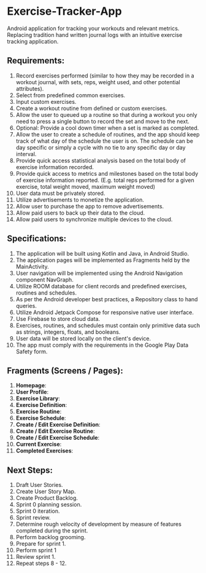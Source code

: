 # Exercise-Tracker-App
 Android application for tracking your workouts and relevant metrics. Replacing tradition hand written journal logs with an intuitive exercise tracking application. 

## Requirements:
 
 1. Record exercises performed (similar to how they may be recorded in a workout journal, with sets, reps, weight used, and other potential attributes).
 2. Select from predefined common exercises.
 3. Input custom exercises.
 4. Create a workout routine from defined or custom exercises.
 5. Allow the user to queued up a routine so that during a workout you only need to press a single button to record the set and move to the next.
 6. Optional: Provide a cool down timer when a set is marked as completed.
 7. Allow the user to create a schedule of routines, and the app should keep track of what day of the schedule the user is on.
    The schedule can be day specific or simply a cycle with no tie to any specific day or day interval.
 8. Provide quick access statistical analysis based on the total body of exercise information recorded.
 9. Provide quick access to metrics and milestones based on the total body of exercise information reported. (E.g. total reps performed for a given exercise, total weight moved, maximum weight moved)
 10. User data must be privately stored.
 11. Utilize advertisements to monetize the application.
 12. Allow user to purchase the app to remove advertisements.
 13. Allow paid users to back up their data to the cloud.
 14. Allow paid users to synchronize multiple devices to the cloud.

## Specifications:

1. The application will be built using Kotlin and Java, in Android Studio.
2. The application pages will be implemented as Fragments held by the MainActivity.
3. User navigation will be implemented using the Android Navigation component NavGraph.
4. Utilize ROOM database for client records and predefined exercises, routines and schedules.
5. As per the Android developer best practices, a Repository class to hand queries.
6. Utilize Android Jetpack Compose for responsive native user interface.
7. Use Firebase to store cloud data.
8. Exercises, routines, and schedules must contain only primitive data such as strings, integers, floats, and booleans.
9. User data will be stored locally on the client's device.
10. The app must comply with the requirements in the Google Play Data Safety form.

## Fragments (Screens / Pages):
1. **Homepage**:
2. **User Profile**:
3. **Exercise Library**:
4. **Exercise Definition**:
5. **Exercise Routine**:
6. **Exercise Schedule**:
7. **Create / Edit Exercise Definition**:
8. **Create / Edit Exercise Routine**:
9. **Create / Edit Exercise Schedule**:
10. **Current Exercise**:
11. **Completed Exercises**:

## Next Steps:
1. Draft User Stories.
2. Create User Story Map.
3. Create Product Backlog.
4. Sprint 0 planning session.
5. Sprint 0 iteration.
6. Sprint review.
7. Determine rough velocity of development by measure of features completed during the sprint.
8. Perform backlog grooming.
9. Prepare for sprint 1.
10. Perform sprint 1
11. Review sprint 1.
12. Repeat steps 8 - 12.

   








    
    
